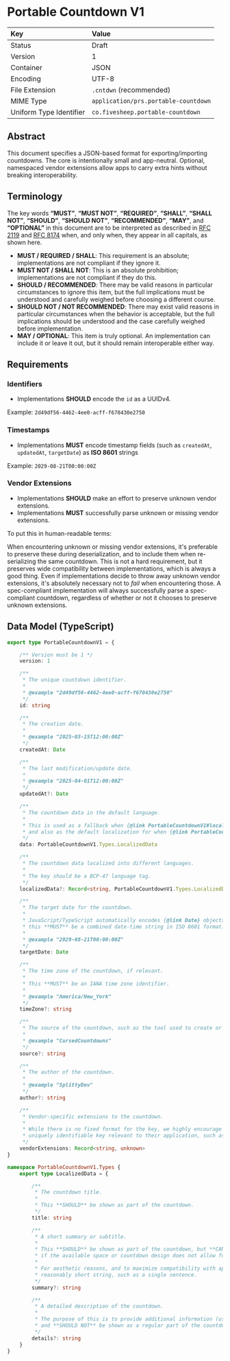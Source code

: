 # Portable Countdown V1

| Key						| Value									|
| :------------------------ | :------------------------------------ |
| Status 					| Draft 								|
| Version					| 1 									|
| Container 				| JSON									|
| Encoding					| UTF-8									|
| File Extension			| `.cntdwn` (recommended)				|
| MIME Type					| `application/prs.portable-countdown`	|
| Uniform Type Identifier	| `co.fivesheep.portable-countdown`		|

## Abstract

This document specifies a JSON-based format for exporting/importing countdowns. The core is intentionally small and app-neutral. Optional, namespaced vendor extensions allow apps to carry extra hints without breaking interoperability.

## Terminology

The key words **“MUST”**, **“MUST NOT”**, **“REQUIRED”**, **“SHALL”**, **“SHALL NOT”**, **“SHOULD”**, **“SHOULD NOT”**, **“RECOMMENDED”**, **“MAY”**, and **“OPTIONAL”** in this document are to be interpreted as described in [RFC 2119](https://www.rfc-editor.org/rfc/rfc2119.html) and [RFC 8174](https://www.rfc-editor.org/rfc/rfc8174.html) when, and only when, they appear in all capitals, as shown here.

- **MUST / REQUIRED / SHALL**: This requirement is an absolute; implementations are not compliant if they ignore it.  
- **MUST NOT / SHALL NOT**: This is an absolute prohibition; implementations are not compliant if they do this.  
- **SHOULD / RECOMMENDED**: There may be valid reasons in particular circumstances to ignore this item, but the full implications must be understood and carefully weighed before choosing a different course.  
- **SHOULD NOT / NOT RECOMMENDED**: There may exist valid reasons in particular circumstances when the behavior is acceptable, but the full implications should be understood and the case carefully weighed before implementation.  
- **MAY / OPTIONAL**: This item is truly optional. An implementation can include it or leave it out, but it should remain interoperable either way.  

## Requirements

### Identifiers

- Implementations **SHOULD** encode the `id` as a UUIDv4.

Example: `2d49df56-4462-4ee0-acff-f670430e2750`

### Timestamps

- Implementations **MUST** encode timestamp fields (such as `createdAt`, `updatedAt`, `targetDate`) as **ISO 8601** strings

Example: `2029-08-21T00:00:00Z`

### Vendor Extensions

- Implementations **SHOULD** make an effort to preserve unknown vendor extensions.
- Implementations **MUST** successfully parse unknown or missing vendor extensions.

To put this in human-readable terms:

When encountering unknown or missing vendor extensions, it's preferable to preserve these during deserialization, and to include them when re-serializing the same countdown. This is not a hard requirement, but it preserves wide compatibility between implementations, which is always a good thing. Even if implementations decide to throw away unknown vendor extensions, it's absolutely necessary not to _fail_ when encountering those. A spec-compliant implementation will always successfully parse a spec-compliant countdown, regardless of whether or not it chooses to preserve unknown extensions.

## Data Model (TypeScript)

```typescript
export type PortableCountdownV1 = {

	/** Version must be 1 */
	version: 1

	/**
	 * The unique countdown identifier.
	 *
	 * @example "2d49df56-4462-4ee0-acff-f670430e2750"
	 */
	id: string

	/**
	 * The creation date.
	 *
	 * @example "2025-03-15T12:00:00Z"
	 */
	createdAt: Date

	/**
	 * The last modification/update date.
	 *
	 * @example "2025-04-01T12:00:00Z"
	 */
	updatedAt?: Date

	/**
	 * The countdown data in the default language.
	 *
	 * This is used as a fallback when {@link PortableCountdownV1#localizedData} does not contain the requested language,
	 * and also as the default localization for when {@link PortableCountdownV1#localizedData} is not provided.
	 */
	data: PortableCountdownV1.Types.LocalizedData

	/**
	 * The countdown data localized into different languages.
	 *
	 * The key should be a BCP-47 language tag.
	 */
	localizedData?: Record<string, PortableCountdownV1.Types.LocalizedData>

	/**
	 * The target date for the countdown.
	 *
	 * JavaScript/TypeScript automatically encodes {@link Date} objects correctly, but for other languages,
	 * this **MUST** be a combined date-time string in ISO 8601 format.
	 *
	 * @example "2029-08-21T00:00:00Z"
	 */
	targetDate: Date

	/**
	 * The time zone of the countdown, if relevant.
	 *
	 * This **MUST** be an IANA time zone identifier.
	 *
	 * @example "America/New_York"
	 */
	timeZone?: string

	/**
	 * The source of the countdown, such as the tool used to create or export it.
	 *
	 * @example "CursedCountdowns"
	 */
	source?: string

	/**
	 * The author of the countdown.
	 *
	 * @example "SplittyDev"
	 */
	author?: string

	/**
	 * Vendor-specific extensions to the countdown.
	 *
	 * While there is no fixed format for the key, we highly encourage vendors to pick a
	 * uniquely identifiable key relevant to their application, such as `com.example.MyApp`.
	 */
	vendorExtensions: Record<string, unknown>
}

namespace PortableCountdownV1.Types {
	export type LocalizedData = {

		/**
		 * The countdown title.
		 *
		 * This **SHOULD** be shown as part of the countdown.
		 */
		title: string

		/**
		 * A short summary or subtitle.
		 *
		 * This **SHOULD** be shown as part of the countdown, but **CAN** be omitted
		 * if the available space or countdown design does not allow for it.
		 *
		 * For aesthetic reasons, and to maximize compatibility with apps, this **SHOULD** be a
		 * reasonably short string, such as a single sentence.
		 */
		summary?: string

		/**
		 * A detailed description of the countdown.
		 *
		 * The purpose of this is to provide additional information (usually as part of a detail view)
		 * and **SHOULD NOT** be shown as a regular part of the countdown interface.
		 */
		details?: string
	}
}
```
